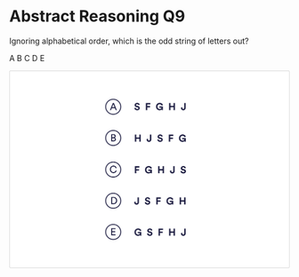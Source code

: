 # Abstract Reasoning Q9

Ignoring alphabetical order, which is the odd string of letters out?

 A
 B
 C
 D
 E

![ab_9](./images/ab_9.jpg)
